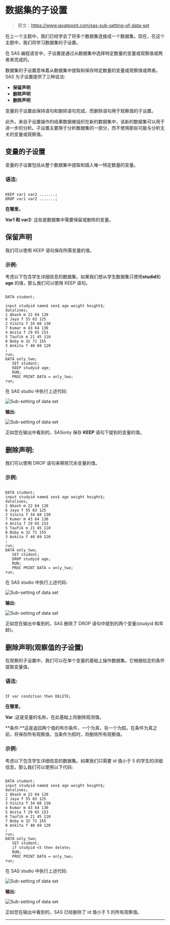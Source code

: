 # 数据集的子设置

> 原文：<https://www.javatpoint.com/sas-sub-setting-of-data-set>

在上一个主题中，我们已经学会了将多个数据集连接成一个数据集。现在，在这个主题中，我们将学习数据集的子设置。

在 SAS 编程语言中，子设置是通过从数据集中选择特定数量的变量或观察值或两者来完成的。

数据集的子设置意味着从数据集中提取和保存特定数量的变量或观察值或两者。SAS 为子设置提供了三种说法:

*   **保留声明**
*   **删除声明**
*   **删除声明**

变量的子设置由保持语句和删除语句完成，而删除语句用于观察值的子设置。

此外，来自子设置操作的结果数据被组织在新的数据集中，该新的数据集可以用于进一步的分析。子设置主要用于分析数据集的一部分，而不使用那些可能与分析无关的变量或观察值。

## 变量的子设置

变量的子设置包括从整个数据集中提取和插入唯一特定数量的变量。

### 语法:

```

KEEP var1 var2 .......;
DROP var1 var2 .......;

```

**在哪里，**

**Var1 和 var2:** 这些是数据集中需要保留或删除的变量。

## 保留声明

我们可以使用 KEEP 语句保存所需变量的值。

### 示例:

考虑以下包含学生详细信息的数据集。如果我们想从学生数据集只使用**studid**和 **age** 的值，那么我们可以使用 KEEP 语句。

```

DATA student; 

input studyid name$ sex$ age weight height$;  
datalines;  
1 Akash m 22 64 120  
6 Jaya f 55 63 125  
2 Vinita f 34 68 130  
7 Kumar m 43 64 130  
4 Anita f 29 65 153  
5 Taufik m 21 45 110  
8 Boby m 32 71 155   
3 Ankita f 40 69 120  
;  
run;
DATA only_two;
   SET student;
   KEEP studyid age;
   RUN;
   PROC PRINT DATA = only_two; 
run;

```

在 SAS studio 中执行上述代码:

![Sub-setting of data set](img/24d7c33bc49edd0fea61bae6fde6fab3.png)

**输出:**

![Sub-setting of data set](img/c60fc26d71c900d31a74ad102aa19eeb.png)

正如您在输出中看到的，SASonly 保存 **KEEP** 语句下提到的变量的值。

## 删除声明:

我们可以使用 DROP 语句来移除冗余变量的值。

### 示例:

```

DATA student; 
input studyid name$ sex$ age weight height$;  
datalines;  
1 Akash m 22 64 120  
6 Jaya f 55 63 125  
2 Vinita f 34 68 130  
7 Kumar m 43 64 130  
4 Anita f 29 65 153  
5 Taufik m 21 45 110  
8 Boby m 32 71 155   
3 Ankita f 40 69 120  
;  
run;
DATA only_two;
   SET student;
   DR0P studyid age;
   RUN;
   PROC PRINT DATA = only_two; 
run;

```

在 SAS studio 中执行上述代码:

![Sub-setting of data set](img/b1da0740db25c6f5bc9b2ecb1d98d4d2.png)

**输出:**

![Sub-setting of data set](img/9454b18c834b5b3d32a12b1649e23a00.png)

正如您在输出中看到的，SAS 删除了 DROP 语句中提到的两个变量(studyid 和年龄)。

## 删除声明(观察值的子设置)

在观察的子设置中，我们可以在单个变量的基础上操作数据集。它根据给定的条件提取变量值。

### 语法:

```

IF var condition then DELETE;

```

**在哪里，**

**Var** :这是变量的名称，在此基础上将删除观测值。

**条件:**这是返回两个值的布尔条件，一个为真，另一个为假。在条件为真之前，将保存所有观察值，当条件为假时，将删除所有观察值。

### 示例:

考虑以下包含学生详细信息的数据集。如果我们只需要 id 值小于 5 的学生的详细信息，那么我们可以使用以下代码:

```

DATA student; 
input studyid name$ sex$ age weight height$;  
datalines;  
1 Akash m 22 64 120  
2 Jaya f 55 63 125  
3 Vinita f 34 68 130  
4 Kumar m 43 64 130  
5 Anita f 29 65 153  
6 Taufik m 21 45 110  
7 Boby m 32 71 155   
8 Ankita f 40 69 120  
;  
run;
DATA only_two;
   SET student;
   if studyid <5 then delete;
   RUN;
   PROC PRINT DATA = only_two; 
run;

```

在 SAS studio 中执行上述代码:

![Sub-setting of data set](img/3f61fd681299f2ea52b195bfb6a3f9e5.png)

**输出:**

![Sub-setting of data set](img/ab482de6c509aeba38cf4d6105eef3c9.png)

正如您在输出中看到的，SAS 已经删除了 id 值小于 5 的所有观察值。

* * *